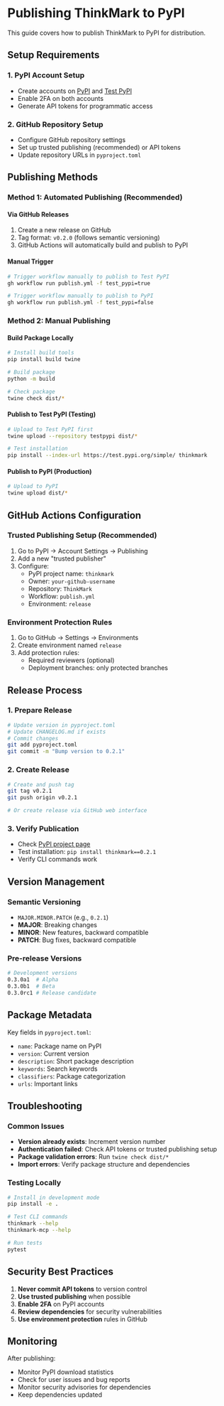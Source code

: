 # Publishing ThinkMark to PyPI

This guide covers how to publish ThinkMark to PyPI for distribution.

## Setup Requirements

### 1. PyPI Account Setup
- Create accounts on [PyPI](https://pypi.org) and [Test PyPI](https://test.pypi.org)
- Enable 2FA on both accounts
- Generate API tokens for programmatic access

### 2. GitHub Repository Setup
- Configure GitHub repository settings
- Set up trusted publishing (recommended) or API tokens
- Update repository URLs in `pyproject.toml`

## Publishing Methods

### Method 1: Automated Publishing (Recommended)

#### Via GitHub Releases
1. Create a new release on GitHub
2. Tag format: `v0.2.0` (follows semantic versioning)
3. GitHub Actions will automatically build and publish to PyPI

#### Manual Trigger
```bash
# Trigger workflow manually to publish to Test PyPI
gh workflow run publish.yml -f test_pypi=true

# Trigger workflow manually to publish to PyPI
gh workflow run publish.yml -f test_pypi=false
```

### Method 2: Manual Publishing

#### Build Package Locally
```bash
# Install build tools
pip install build twine

# Build package
python -m build

# Check package
twine check dist/*
```

#### Publish to Test PyPI (Testing)
```bash
# Upload to Test PyPI first
twine upload --repository testpypi dist/*

# Test installation
pip install --index-url https://test.pypi.org/simple/ thinkmark
```

#### Publish to PyPI (Production)
```bash
# Upload to PyPI
twine upload dist/*
```

## GitHub Actions Configuration

### Trusted Publishing Setup (Recommended)
1. Go to PyPI → Account Settings → Publishing
2. Add a new "trusted publisher"
3. Configure:
   - PyPI project name: `thinkmark`
   - Owner: `your-github-username`
   - Repository: `ThinkMark`
   - Workflow: `publish.yml`
   - Environment: `release`

### Environment Protection Rules
1. Go to GitHub → Settings → Environments
2. Create environment named `release`
3. Add protection rules:
   - Required reviewers (optional)
   - Deployment branches: only protected branches

## Release Process

### 1. Prepare Release
```bash
# Update version in pyproject.toml
# Update CHANGELOG.md if exists
# Commit changes
git add pyproject.toml
git commit -m "Bump version to 0.2.1"
```

### 2. Create Release
```bash
# Create and push tag
git tag v0.2.1
git push origin v0.2.1

# Or create release via GitHub web interface
```

### 3. Verify Publication
- Check [PyPI project page](https://pypi.org/project/thinkmark/)
- Test installation: `pip install thinkmark==0.2.1`
- Verify CLI commands work

## Version Management

### Semantic Versioning
- `MAJOR.MINOR.PATCH` (e.g., `0.2.1`)
- **MAJOR**: Breaking changes
- **MINOR**: New features, backward compatible
- **PATCH**: Bug fixes, backward compatible

### Pre-release Versions
```bash
# Development versions
0.3.0a1  # Alpha
0.3.0b1  # Beta
0.3.0rc1 # Release candidate
```

## Package Metadata

Key fields in `pyproject.toml`:
- `name`: Package name on PyPI
- `version`: Current version
- `description`: Short package description
- `keywords`: Search keywords
- `classifiers`: Package categorization
- `urls`: Important links

## Troubleshooting

### Common Issues
- **Version already exists**: Increment version number
- **Authentication failed**: Check API tokens or trusted publishing setup
- **Package validation errors**: Run `twine check dist/*`
- **Import errors**: Verify package structure and dependencies

### Testing Locally
```bash
# Install in development mode
pip install -e .

# Test CLI commands
thinkmark --help
thinkmark-mcp --help

# Run tests
pytest
```

## Security Best Practices

1. **Never commit API tokens** to version control
2. **Use trusted publishing** when possible
3. **Enable 2FA** on PyPI accounts
4. **Review dependencies** for security vulnerabilities
5. **Use environment protection** rules in GitHub

## Monitoring

After publishing:
- Monitor PyPI download statistics
- Check for user issues and bug reports
- Monitor security advisories for dependencies
- Keep dependencies updated